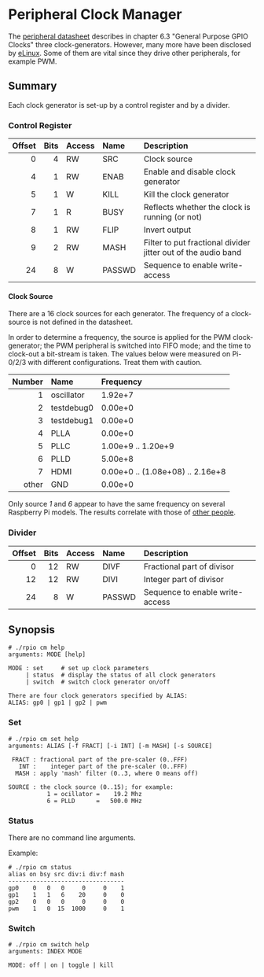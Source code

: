 # Peripheral Clock Manager

The [peripheral datasheet](https://www.raspberrypi.org/app/uploads/2012/02/BCM2835-ARM-Peripherals.pdf) describes in chapter 6.3 "General Purpose GPIO Clocks" three clock-generators. However, many more have been disclosed by [eLinux](http://elinux.org/BCM2835_registers#CM). Some of them are vital since they drive other peripherals, for example PWM.

## Summary

Each clock generator is set-up by a control register and by a divider. 

### Control Register

Offset | Bits | Access | Name | Description
---: | ---: | :--- | :--- | :---
0 | 4 | RW | SRC | Clock source
4 | 1 | RW | ENAB | Enable and disable clock generator
5 | 1 |  W | KILL | Kill the clock generator
7 | 1 | R | BUSY | Reflects whether the clock is running (or not)
8 | 1 | RW | FLIP | Invert output
9 | 2 | RW | MASH | Filter to put fractional divider jitter out of the audio band
24 | 8 | W | PASSWD | Sequence to enable write-access

#### Clock Source

There are a 16 clock sources for each generator. The frequency of a clock-source is not defined in the datasheet.

In order to determine a frequency, the source is applied for the PWM clock-generator; the PWM peripheral is switched into FIFO mode; and the time to clock-out a bit-stream is taken. The values below were measured on Pi-0/2/3 with different configurations. Treat them with caution. 

Number | Name | Frequency
---: | :--- | :---
1 | oscillator | 1.92e+7
2 | testdebug0 | 0.00e+0
3 | testdebug1 | 0.00e+0
4 | PLLA | 0.00e+0
5 | PLLC | 1.00e+9 .. 1.20e+9 
6 | PLLD | 5.00e+8
7 | HDMI | 0.00e+0 .. (1.08e+08) .. 2.16e+8
other | GND | 0.00e+0

Only source *1* and *6* appear to have the same frequency on several Raspberry Pi models. The results correlate with those of [other people](https://raspberrypi.stackexchange.com/questions/1153/what-are-the-different-clock-sources-for-the-general-purpose-clocks#23277).

### Divider

Offset | Bits | Access | Name | Description
---: | ---: | :--- | :--- | :---
0 | 12 | RW | DIVF | Fractional part of divisor
12 | 12 | RW | DIVI | Integer part of divisor
24 | 8 | W | PASSWD | Sequence to enable write-access

## Synopsis

```
# ./rpio cm help
arguments: MODE [help]

MODE : set     # set up clock parameters
     | status  # display the status of all clock generators
     | switch  # switch clock generator on/off

There are four clock generators specified by ALIAS:
ALIAS: gp0 | gp1 | gp2 | pwm
```

### Set

```
# ./rpio cm set help
arguments: ALIAS [-f FRACT] [-i INT] [-m MASH] [-s SOURCE]

 FRACT : fractional part of the pre-scaler (0..FFF)
   INT :    integer part of the pre-scaler (0..FFF)
  MASH : apply 'mash' filter (0..3, where 0 means off)

SOURCE : the clock source (0..15); for example:
           1 = ocillator =    19.2 Mhz
           6 = PLLD      =   500.0 MHz
```

### Status

There are no command line arguments.

Example:

```
# ./rpio cm status
alias on bsy src div:i div:f mash
---------------------------------
gp0    0   0   0     0     0    1
gp1    1   1   6    20     0    0
gp2    0   0   0     0     0    0
pwm    1   0  15  1000     0    1
```

### Switch

```
# ./rpio cm switch help
arguments: INDEX MODE

MODE: off | on | toggle | kill
```

